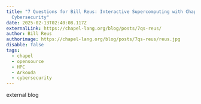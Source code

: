 ```yaml
---
title: "7 Questions for Bill Reus: Interactive Supercomputing with Chapel for
  Cybersecurity"
date: 2025-02-13T02:40:08.117Z
externalLink: https://chapel-lang.org/blog/posts/7qs-reus/
author: Bill Reus
authorimage: https://chapel-lang.org/blog/posts/7qs-reus/reus.jpg
disable: false
tags:
  - chapel
  - opensource
  - HPC
  - Arkouda
  - cybersecurity
---
```

external blog